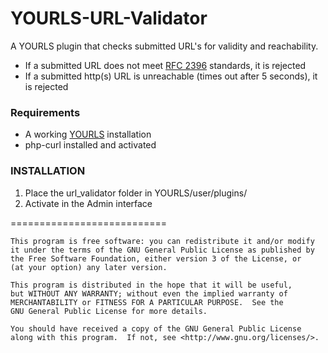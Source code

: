 # YOURLS-URL-Validator
A YOURLS plugin that checks submitted URL's for validity and reachability.

- If a submitted URL does not meet [RFC 2396](http://www.faqs.org/rfcs/rfc2396.html) standards, it is rejected
- If a submitted http(s) URL is unreachable (times out after 5 seconds), it is rejected

### Requirements
- A working [YOURLS](https://github.com/YOURLS/YOURLS) installation
- php-curl installed and activated

### INSTALLATION

1. Place the url_validator folder in YOURLS/user/plugins/
2. Activate in the Admin interface

===========================

    This program is free software: you can redistribute it and/or modify
    it under the terms of the GNU General Public License as published by
    the Free Software Foundation, either version 3 of the License, or
    (at your option) any later version.

    This program is distributed in the hope that it will be useful,
    but WITHOUT ANY WARRANTY; without even the implied warranty of
    MERCHANTABILITY or FITNESS FOR A PARTICULAR PURPOSE.  See the
    GNU General Public License for more details.

    You should have received a copy of the GNU General Public License
    along with this program.  If not, see <http://www.gnu.org/licenses/>.

